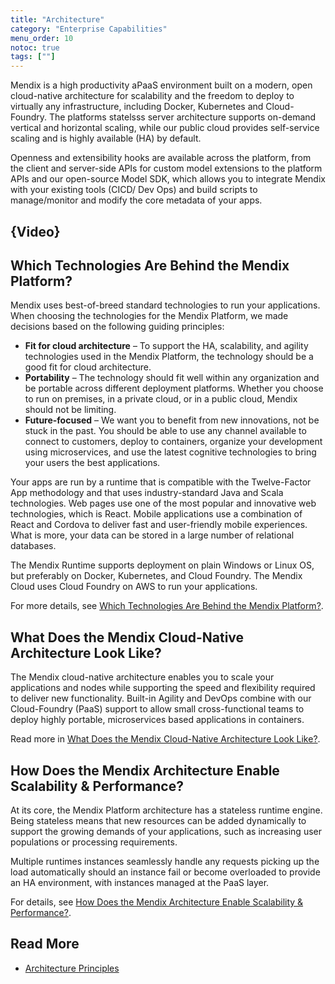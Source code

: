 ```yaml
---
title: "Architecture"
category: "Enterprise Capabilities"
menu_order: 10
notoc: true
tags: [""]
---
```


Mendix is a high productivity aPaaS environment built on a modern, open cloud-native architecture for scalability and the freedom to deploy to virtually any infrastructure, including Docker, Kubernetes and Cloud-Foundry. The platforms statelsss server architecture supports on-demand vertical and horizontal scaling, while our public cloud provides self-service scaling and is highly available (HA) by default. 

Openness and extensibility hooks are available across the platform, from the client and server-side APIs for custom model extensions to the platform APIs and our open-source Model SDK, which allows you to integrate Mendix with your existing tools (CICD/ Dev Ops) and build scripts to manage/monitor and modify the core metadata of your apps.

## {Video}

## Which Technologies Are Behind the Mendix Platform?

Mendix uses best-of-breed standard technologies to run your applications. When choosing the technologies for the Mendix Platform, we made decisions based on the following guiding principles:

* **Fit for cloud architecture** – To support the HA, scalability, and agility technologies used in the Mendix Platform, the technology should be a good fit for cloud architecture.
* **Portability** – The technology should fit well within any organization and be portable across different deployment platforms. Whether you choose to run on premises, in a private cloud, or in a public cloud, Mendix should not be limiting.
* **Future-focused** – We want you to benefit from new innovations, not be stuck in the past. You should be able to use any channel available to connect to customers, deploy to containers, organize your development using microservices, and use the latest cognitive technologies to bring your users the best applications.

Your apps are run by a runtime that is compatible with the Twelve-Factor App methodology and that uses industry-standard Java and Scala technologies. Web pages use one of the most popular and innovative web technologies, which is React. Mobile applications use a combination of React and Cordova to deliver fast and user-friendly mobile experiences. What is more, your data can be stored in a large number of relational databases.

The Mendix Runtime supports deployment on plain Windows or Linux OS, but preferably on Docker, Kubernetes, and Cloud Foundry. The Mendix Cloud uses Cloud Foundry on AWS to run your applications.

For more details, see [Which Technologies Are Behind the Mendix Platform?](architecture-principles#technologies).

## What Does the Mendix Cloud-Native Architecture Look Like?

The Mendix cloud-native architecture enables you to scale your applications and nodes while supporting the speed and flexibility required to deliver new functionality. Built-in Agility and DevOps combine with our Cloud-Foundry (PaaS) support to allow small cross-functional teams to deploy highly portable, microservices based applications in containers. 

Read more in [What Does the Mendix Cloud-Native Architecture Look Like?](architecture-principles#cloud-native).

## How Does the Mendix Architecture Enable Scalability & Performance?

At its core, the Mendix Platform architecture has a stateless runtime engine. Being stateless means that new resources can be added dynamically to support the growing demands of your applications, such as increasing user populations or processing requirements. 

Multiple runtimes instances seamlessly handle any requests picking up the load automatically should an instance fail or become overloaded to provide an HA environment, with instances managed at the PaaS layer. 

For details, see [How Does the Mendix Architecture Enable Scalability & Performance?](architecture-principles#scalability-performance).

## Read More

* [Architecture Principles](architecture-principles)
